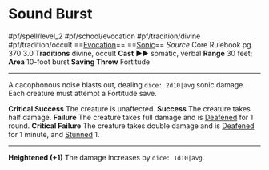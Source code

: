 # Sound Burst
#pf/spell/level_2 #pf/school/evocation #pf/tradition/divine #pf/tradition/occult
==[Evocation](../../../Traits/Evocation.md)== ==[Sonic](../../../Traits/Sonic.md)==
*Source* Core Rulebook pg. 370 3.0
**Traditions** divine, occult
**Cast** ►► somatic, verbal
**Range** 30 feet; **Area** 10-foot burst
**Saving Throw** Fortitude

---
A cacophonous noise blasts out, dealing `dice: 2d10|avg` sonic damage. Each creature must attempt a Fortitude save.

**Critical Success** The creature is unaffected.
**Success** The creature takes half damage.
**Failure** The creature takes full damage and is [Deafened](../../../Conditions/Deafened.md) for 1 round.
**Critical Failure** The creature takes double damage and is [Deafened](../../../Conditions/Deafened.md) for 1 minute, and [Stunned](../../../Conditions/Stunned.md) 1.

<hr>

**Heightened (+1)** The damage increases by `dice: 1d10|avg`.